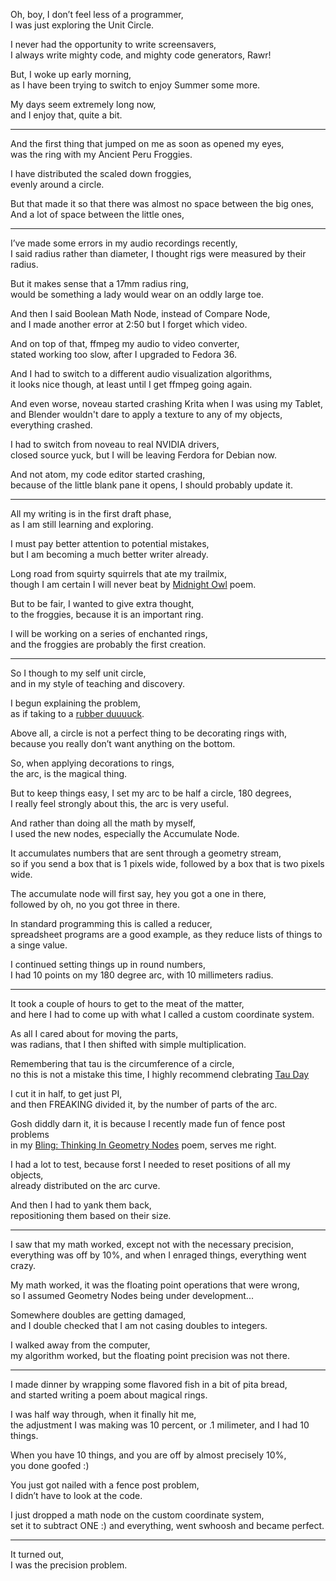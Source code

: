 Oh, boy, I don’t feel less of a programmer,\
I was just exploring the Unit Circle.

I never had the opportunity to write screensavers,\
I always write mighty code, and mighty code generators, Rawr!

But, I woke up early morning,\
as I have been trying to switch to enjoy Summer some more.

My days seem extremely long now,\
and I enjoy that, quite a bit.

---

And the first thing that jumped on me as soon as opened my eyes,\
was the ring with my Ancient Peru Froggies.

I have distributed the scaled down froggies,\
evenly around a circle.

But that made it so that there was almost no space between the big ones,\
And a lot of space between the little ones,

---

I’ve made some errors in my audio recordings recently,\
I said radius rather than diameter, I thought rigs were measured by their radius.

But it makes sense that a 17mm radius ring,\
would be something a lady would wear on an oddly large toe.

And then I said Boolean Math Node, instead of Compare Node,\
and I made another error at 2:50 but I forget which video.

And on top of that, ffmpeg my audio to video converter,\
stated working too slow, after I upgraded to Fedora 36.

And I had to switch to a different audio visualization algorithms,\
it looks nice though, at least until I get ffmpeg going again.

And even worse, noveau started crashing Krita when I was using my Tablet,\
and Blender wouldn't dare to apply a texture to any of my objects, everything crashed.

I had to switch from noveau to real NVIDIA drivers,\
closed source yuck, but I will be leaving Ferdora for Debian now.

And not atom, my code editor started crashing,\
because of the little blank pane it opens, I should probably update it.

---

All my writing is in the first draft phase,\
as I am still learning and exploring.

I must pay better attention to potential mistakes,\
but I am becoming a much better writer already.

Long road from squirty squirrels that ate my trailmix,\
though I am certain I will never beat by [Midnight Owl](https://www.youtube.com/watch?v=oetrmS0oeso) poem.

But to be fair, I wanted to give extra thought,\
to the froggies, because it is an important ring.

I will be working on a series of enchanted rings,\
and the froggies are probably the first creation.

---

So I though to my self unit circle,\
and in my style of teaching and discovery.

I begun explaining the problem,\
as if taking to a [rubber duuuuck](https://en.wikipedia.org/wiki/Rubber_duck_debugging).

Above all, a circle is not a perfect thing to be decorating rings with,\
because you really don’t want anything on the bottom.

So, when applying decorations to rings,\
the arc, is the magical thing.

But to keep things easy, I set my arc to be half a circle, 180 degrees,\
I really feel strongly about this, the arc is very useful.

And rather than doing all the math by myself,\
I used the new nodes, especially the Accumulate Node.

It accumulates numbers that are sent through a geometry stream,\
so if you send a box that is 1 pixels wide, followed by a box that is two pixels wide.

The accumulate node will first say, hey you got a one in there,\
followed by oh, no you got three in there.

In standard programming this is called a reducer,\
spreadsheet programs are a good example, as they reduce lists of things to a singe value.

I continued setting things up in round numbers,\
I had 10 points on my 180 degree arc, with 10 millimeters radius.

---

It took a couple of hours to get to the meat of the matter,\
and here I had to come up with what I called a custom coordinate system.

As all I cared about for moving the parts,\
was radians, that I then shifted with simple multiplication.

Remembering that tau is the circumference of a circle,\
no this is not a mistake this time, I highly recommend clebrating [Tau Day](https://tauday.com/)

I cut it in half, to get just PI,\
and then FREAKING divided it, by the number of parts of the arc.

Gosh diddly darn it, it is because I recently made fun of fence post problems\
in my [Bling: Thinking In Geometry Nodes](https://www.youtube.com/watch?v=FHHuzxiQYm8\&t=583s) poem, serves me right.

I had a lot to test, because forst I needed to reset positions of all my objects,\
already distributed on the arc curve.

And then I had to yank them back,\
repositioning them based on their size.

---

I saw that my math worked, except not with the necessary precision,\
everything was off by 10%, and when I enraged things, everything went crazy.

My math worked, it was the floating point operations that were wrong,\
so I assumed Geometry Nodes being under development...

Somewhere doubles are getting damaged,\
and I double checked that I am not casing doubles to integers.

I walked away from the computer,\
my algorithm worked, but the floating point precision was not there.

---

I made dinner by wrapping some flavored fish in a bit of pita bread,\
and started writing a poem about magical rings.

I was half way through, when it finally hit me,\
the adjustment I was making was 10 percent, or .1 milimeter, and I had 10 things.

When you have 10 things, and you are off by almost precisely 10%,\
you done goofed :)

You just got nailed with a fence post problem,\
I didn’t have to look at the code.

I just dropped a math node on the custom coordinate system,\
set it to subtract ONE :) and everything, went swhoosh and became perfect.

---

It turned out,\
I was the precision problem.
